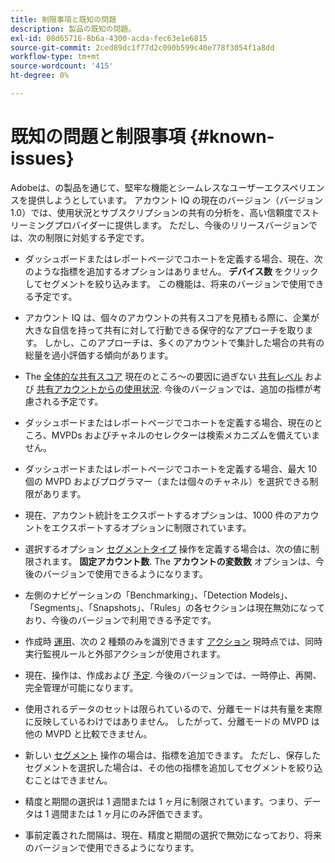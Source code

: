 ```yaml
---
title: 制限事項と既知の問題
description: 製品の既知の問題。
exl-id: 08d65716-8b6a-4300-acda-fec63e1e6815
source-git-commit: 2ced89dc1f77d2c090b599c40e778f3054f1a8dd
workflow-type: tm+mt
source-wordcount: '415'
ht-degree: 0%

---
```


# 既知の問題と制限事項 {#known-issues}

Adobeは、の製品を通じて、堅牢な機能とシームレスなユーザーエクスペリエンスを提供しようとしています。 アカウント IQ の現在のバージョン（バージョン 1.0）では、使用状況とサブスクリプションの共有の分析を、高い信頼度でストリーミングプロバイダーに提供します。 ただし、今後のリリースバージョンでは、次の制限に対処する予定です。

* ダッシュボードまたはレポートページでコホートを定義する場合、現在、次のような指標を追加するオプションはありません。 **デバイス数** をクリックしてセグメントを絞り込みます。 この機能は、将来のバージョンで使用できる予定です。

* アカウント IQ は、個々のアカウントの共有スコアを見積もる際に、企業が大きな自信を持って共有に対して行動できる保守的なアプローチを取ります。 しかし、このアプローチは、多くのアカウントで集計した場合の共有の総量を過小評価する傾向があります。

* The [全体的な共有スコア](/help/accountiq/dashboard.md#overall-sharing-score) 現在のところ～の要因に過ぎない [共有レベル](/help/accountiq/dashboard.md#sharing-level) および [共有アカウントからの使用状況](/help/accountiq/dashboard.md#usage-from-shared-accounts). 今後のバージョンでは、追加の指標が考慮される予定です。

* ダッシュボードまたはレポートページでコホートを定義する場合、現在のところ、MVPDs およびチャネルのセレクターは検索メカニズムを備えていません。

* ダッシュボードまたはレポートページでコホートを定義する場合、最大 10 個の MVPD およびプログラマー（または個々のチャネル）を選択できる制限があります。

* 現在、アカウント統計をエクスポートするオプションは、1000 件のアカウントをエクスポートするオプションに制限されています。

* 選択するオプション [セグメントタイプ](#segment-type) 操作を定義する場合は、次の値に制限されます。 **固定アカウント数**. The **アカウントの変数数** オプションは、今後のバージョンで使用できるようになります。

* 左側のナビゲーションの「Benchmarking」、「Detection Models」、「Segments」、「Snapshots」、「Rules」の各セクションは現在無効になっており、今後のバージョンで利用できる予定です。

* 作成時 [運用](/help/accountiq/operation-affecting-user-segment.md)、次の 2 種類のみを識別できます [アクション](/help/accountiq/operation-affecting-user-segment.md) 現時点では、同時実行監視ルールと外部アクションが使用されます。

* 現在、操作は、作成および [予定](/help/accountiq/operation-affecting-user-segment.md#action). 今後のバージョンでは、一時停止、再開、完全管理が可能になります。

* 使用されるデータのセットは限られているので、分離モードは共有量を実際に反映しているわけではありません。 したがって、分離モードの MVPD は他の MVPD と比較できません。 <!--do we need to separate out this limitation, which is from a different persona i.e. only for Programmer persona?-->

* 新しい [セグメント](/help/accountiq/segments-timeframe.md) 操作の場合は、指標を追加できます。 ただし、保存したセグメントを選択した場合は、その他の指標を追加してセグメントを絞り込むことはできません。

* 精度と期間の選択は 1 週間または 1 ヶ月に制限されています。つまり、データは 1 週間または 1 ヶ月にのみ評価できます。

* 事前定義された間隔は、現在、精度と期間の選択で無効になっており、将来のバージョンで使用できるようになります。
